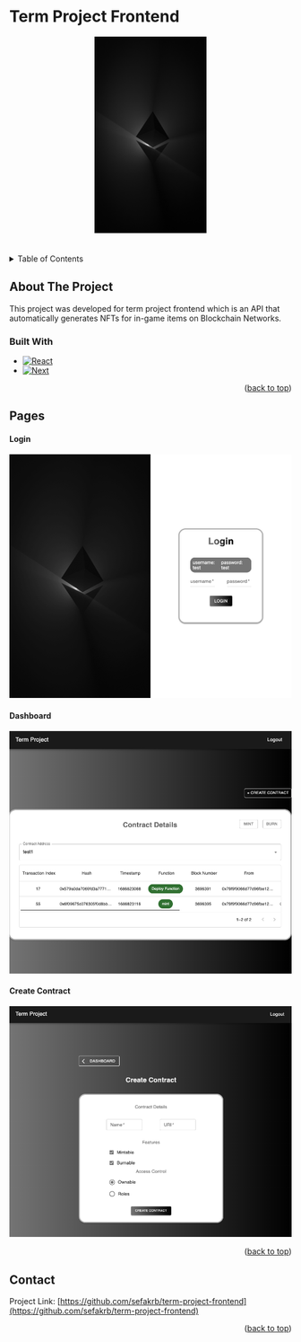 # Term Project Frontend

<!-- PROJECT LOGO -->
<div name="readme-top"  align="center">
    <img height="350" width="200" src="public/favicon.ico" alt="Logo">
</div>


<br />
<br />


<!-- TABLE OF CONTENTS -->
<details>
  <summary>Table of Contents</summary>
  <ol>
    <li>
        <a href="#built-with">Built With</a>
    </li>
    <li><a href="#pages">Pages</a></li>
    <li><a href="#contact">Contact</a></li>
  </ol>
</details>


## About The Project

  This project was developed for term project frontend which is an API that automatically generates NFTs for in-game items on Blockchain Networks.

### Built With

* [![React][React.js]][React-url]
* [![Next][Next]][Next-url]


<p align="right">(<a href="#readme-top">back to top</a>)</p>

## Pages
#### Login
  <img  src="public/screenshoots/login.png" alt="Logo" >
  
#### Dashboard
  <img src="public/screenshoots/dashboard.png" alt="Logo">
  
#### Create Contract
  <img src="public/screenshoots/create-contract.png" alt="Logo">

<p align="right">(<a href="#readme-top">back to top</a>)</p>


## Contact
Project Link: [https://github.com/sefakrb/term-project-frontend](https://github.com/sefakrb/term-project-frontend)

<p align="right">(<a href="#readme-top">back to top</a>)</p>

<!-- MARKDOWN LINKS & IMAGES -->
<!-- https://www.markdownguide.org/basic-syntax/#reference-style-links -->
[React.js]: https://img.shields.io/badge/React-20232A?style=for-the-badge&logo=react&logoColor=61DAFB
[React-url]: https://react.dev/
[Next]: https://img.shields.io/badge/Next-002E3B?style=for-the-badge&logo=nextdotjs&logoColor=#00DC82
[Next-url]: https://nextjs.org/
